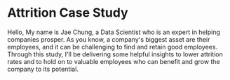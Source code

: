 # Attrition Case Study

Hello,
My name is Jae Chung, a Data Scientist who is an expert in helping companies prosper. As you know, a company's biggest asset are their employees, and it can be challenging to find and retain good employees. Through this study, I'll be delivering some helpful insights to lower attrition rates and to hold on to valuable employees who can benefit and grow the company to its potential.
